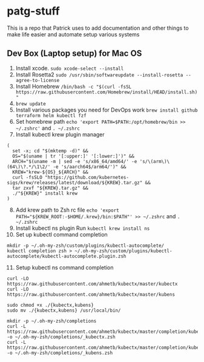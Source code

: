 # patg-stuff

This is a repo that Patrick uses to add documentation and other things to make life easier and automate setup various systems

## Dev Box (Laptop setup) for Mac OS

1. Install xcode.
`sudo xcode-select --install`
2. Install Rosetta2
`sudo /usr/sbin/softwareupdate --install-rosetta --agree-to-license`
3. Install Homebrew
`/bin/bash -c "$(curl -fsSL https://raw.githubusercontent.com/Homebrew/install/HEAD/install.sh)"`
4. `brew update`
5. Install various packages you need for DevOps work `brew install github terraform helm kubectl fzf`
6. Set homebrew path `echo 'export PATH=$PATH:/opt/homebrew/bin >> ~/.zshrc'` and `. ~/.zshrc`
7. Install kubectl krew plugin manager
```
(
  set -x; cd "$(mktemp -d)" &&
  OS="$(uname | tr '[:upper:]' '[:lower:]')" &&
  ARCH="$(uname -m | sed -e 's/x86_64/amd64/' -e 's/\(arm\)\(64\)\?.*/\1\2/' -e 's/aarch64$/arm64/')" &&
  KREW="krew-${OS}_${ARCH}" &&
  curl -fsSLO "https://github.com/kubernetes-sigs/krew/releases/latest/download/${KREW}.tar.gz" &&
  tar zxvf "${KREW}.tar.gz" &&
  ./"${KREW}" install krew
)
```
8. Add krew path to Zsh rc file `echo 'export PATH="${KREW_ROOT:-$HOME/.krew}/bin:$PATH"' >> ~/.zshrc` and `. ~/.zshrc`
9. Install kubectl ns plugin Run `kubectl krew install ns` 
10. Set up kubectl command completion 
```
mkdir -p ~/.oh-my-zsh/custom/plugins/kubectl-autocomplete/
kubectl completion zsh > ~/.oh-my-zsh/custom/plugins/kubectl-autocomplete/kubectl-autocomplete.plugin.zsh
```
11. Setup kubectl ns command completion 
```
curl -LO https://raw.githubusercontent.com/ahmetb/kubectx/master/kubectx
curl -LO https://raw.githubusercontent.com/ahmetb/kubectx/master/kubens

sudo chmod +x ./{kubectx,kubens}
sudo mv ./{kubectx,kubens} /usr/local/bin/

mkdir -p ~/.oh-my-zsh/completions
curl -L https://raw.githubusercontent.com/ahmetb/kubectx/master/completion/kubectx.zsh -o ~/.oh-my-zsh/completions/_kubectx.zsh
curl -L https://raw.githubusercontent.com/ahmetb/kubectx/master/completion/kubens.zsh -o ~/.oh-my-zsh/completions/_kubens.zsh
```
